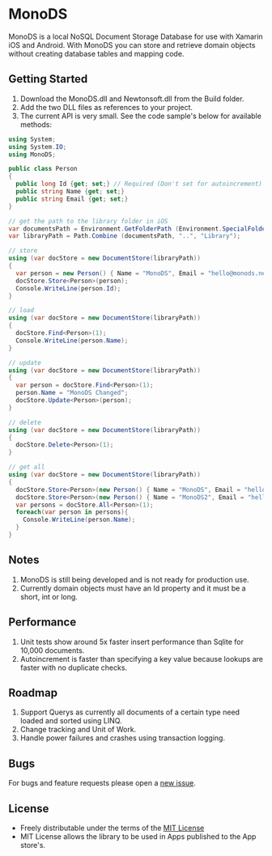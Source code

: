 MonoDS
==

MonoDS is a local NoSQL Document Storage Database for use with Xamarin iOS and Android.
With MonoDS you can store and retrieve domain objects without creating database tables and mapping code.

Getting Started
--

1. Download the MonoDS.dll and Newtonsoft.dll from the Build folder.
2. Add the two DLL files as references to your project.
3. The current API is very small. See the code sample's below for available methods:

```csharp
using System;
using System.IO;
using MonoDS;

public class Person
{
  public long Id {get; set;} // Required (Don't set for autoincrement)
  public string Name {get; set;}
  public string Email {get; set;}
}

// get the path to the library folder in iOS
var documentsPath = Environment.GetFolderPath (Environment.SpecialFolder.MyDocuments);
var libraryPath = Path.Combine (documentsPath, "..", "Library");

// store
using (var docStore = new DocumentStore(libraryPath))
{
  var person = new Person() { Name = "MonoDS", Email = "hello@monods.net" };
  docStore.Store<Person>(person);
  Console.WriteLine(person.Id);
}

// load
using (var docStore = new DocumentStore(libraryPath))
{
  docStore.Find<Person>(1);
  Console.WriteLine(person.Name);
}

// update
using (var docStore = new DocumentStore(libraryPath))
{
  var person = docStore.Find<Person>(1);
  person.Name = "MonoDS Changed";
  docStore.Update<Person>(person);
}

// delete
using (var docStore = new DocumentStore(libraryPath))
{
  docStore.Delete<Person>(1);
}

// get all
using (var docStore = new DocumentStore(libraryPath))
{
  docStore.Store<Person>(new Person() { Name = "MonoDS", Email = "hello@monods.net" });
  docStore.Store<Person>(new Person() { Name = "MonoDS2", Email = "hello@monods.net" });
  var persons = docStore.All<Person>(1);
  foreach(var person in persons){
    Console.WriteLine(person.Name);
  }
}
```
Notes
--
1. MonoDS is still being developed and is not ready for production use. 
2. Currently domain objects must have an Id property and it must be a short, int or long.


Performance
--
1. Unit tests show around 5x faster insert performance than Sqlite for 10,000 documents.
2. Autoincrement is faster than specifying a key value because lookups are faster with no duplicate checks. 

Roadmap
--
1. Support Querys as currently all documents of a certain type need loaded and sorted using LINQ.
2. Change tracking and Unit of Work.
3. Handle power failures and crashes using transaction logging.

Bugs
--
For bugs and feature requests please open a [new issue](https://github.com/toneuk/MonoDS/issues).


License
--
* Freely distributable under the terms of the [MIT License](http://www.opensource.org/licenses/MIT)
* MIT License allows the library to be used in Apps published to the App store's. 




